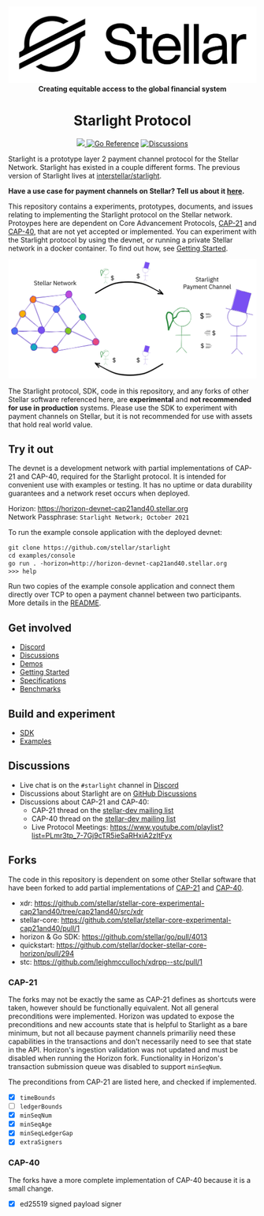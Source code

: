 <div align="center">
<a href="https://stellar.org"><img alt="Stellar" src="https://github.com/stellar/.github/raw/master/stellar-logo.png" width="558" /></a>
<br/>
<strong>Creating equitable access to the global financial system</strong>
<h1>Starlight Protocol</h1>
</div>
<p align="center">
<a href="https://github.com/stellar/starlight/actions/workflows/sdk.yml"><img src="https://github.com/stellar/starlight/actions/workflows/sdk.yml/badge.svg" />
<a href="https://pkg.go.dev/github.com/stellar/starlight/sdk"><img src="https://pkg.go.dev/badge/github.com/stellar/starlight/sdk.svg" alt="Go Reference"></a>
<a href="https://github.com/stellar/starlight/discussions"><img src="https://img.shields.io/github/discussions/stellar/starlight" alt="Discussions"></a>
</p>

Starlight is a prototype layer 2 payment channel protocol for the Stellar Network. Starlight has existed in a couple different forms. The previous version of Starlight lives at [interstellar/starlight](https://github.com/interstellar/starlight).
  
**Have a use case for payment channels on Stellar? Tell us about it [here](https://github.com/stellar/starlight/discussions/new?category=use-cases).**

This repository contains a experiments, prototypes, documents, and issues
relating to implementing the Starlight protocol on the Stellar network.
Protoypes here are dependent on Core Advancement Protocols, [CAP-21] and
[CAP-40], that are not yet accepted or implemented. You can experiment with the
Starlight protocol by using the devnet, or running a private Stellar network in
a docker container. To find out how, see [Getting
Started](Getting%20Started.md).

![Diagram of two people opening a payment channel, transacting off-network, and closing the payment channel.](README-diagram.png)

The Starlight protocol, SDK, code in this repository, and any forks of other Stellar software referenced here, are **experimental** and **not recommended for use in production** systems. Please use the SDK to experiment with payment channels on Stellar, but it is not recommended for use with assets that hold real world value.

## Try it out

The devnet is a development network with partial implementations of CAP-21 and
CAP-40, required for the Starlight protocol. It is intended for convenient use
with examples or testing. It has no uptime or data durability guarantees and a
network reset occurs when deployed.

Horizon: https://horizon-devnet-cap21and40.stellar.org  
Network Passphrase: `Starlight Network; October 2021`

To run the example console application with the deployed devnet:

```
git clone https://github.com/stellar/starlight
cd examples/console
go run . -horizon=http://horizon-devnet-cap21and40.stellar.org
>>> help
```

Run two copies of the example console application and connect them directly over
TCP to open a payment channel between two participants.
More details in the [README](https://github.com/stellar/starlight/tree/main/examples/console).

## Get involved

- [Discord](https://discord.gg/xGWRjyNzQh)
- [Discussions](https://github.com/stellar/starlight/discussions)
- [Demos](https://github.com/stellar/starlight/discussions/categories/demos)
- [Getting Started](Getting%20Started.md)
- [Specifications](specifications/)
- [Benchmarks](benchmarks/)

## Build and experiment

- [SDK](https://pkg.go.dev/github.com/stellar/starlight/sdk)
- [Examples](examples/)

## Discussions

- Live chat is on the `#starlight` channel in [Discord](https://discord.gg/xGWRjyNzQh)
- Discussions about Starlight are on [GitHub Discussions](https://github.com/stellar/starlight/discussions)
- Discussions about CAP-21 and CAP-40:
  - CAP-21 thread on the [stellar-dev mailing list](https://groups.google.com/g/stellar-dev/c/Wp7gNaJvt40)
  - CAP-40 thread on the [stellar-dev mailing list](https://groups.google.com/g/stellar-dev/c/Wp7gNaJvt40)
  - Live Protocol Meetings: https://www.youtube.com/playlist?list=PLmr3tp_7-7Gj9cTR5ieSaRHxiA2zItFyx

## Forks

The code in this repository is dependent on some other Stellar software that have been forked to add partial implementations of [CAP-21] and [CAP-40].

- xdr: https://github.com/stellar/stellar-core-experimental-cap21and40/tree/cap21and40/src/xdr
- stellar-core: https://github.com/stellar/stellar-core-experimental-cap21and40/pull/1
- horizon & Go SDK: https://github.com/stellar/go/pull/4013
- quickstart: https://github.com/stellar/docker-stellar-core-horizon/pull/294
- stc: https://github.com/leighmcculloch/xdrpp--stc/pull/1

### CAP-21

The forks may not be exactly the same as CAP-21 defines as shortcuts were taken, however should be functionally equivalent. Not all general preconditions were implemented. Horizon was updated to expose the preconditions and new accounts state that is helpful to Starlight as a bare minimum, but not all because payment channels primariliy need these capabilities in the transactions and don't necessarily need to see that state in the API. Horizon's ingestion validation was not updated and must be disabled when running the Horizon fork. Functionality in Horizon's transaction submission queue was disabled to support `minSeqNum`.

The preconditions from CAP-21 are listed here, and checked if implemented.

- [x] `timeBounds`
- [ ] `ledgerBounds`
- [x] `minSeqNum`
- [x] `minSeqAge`
- [x] `minSeqLedgerGap`
- [x] `extraSigners`

### CAP-40

The forks have a more complete implementation of CAP-40 because it is a small change.

- [x] ed25519 signed payload signer

[CAP-21]: https://stellar.org/protocol/cap-21
[CAP-40]: https://stellar.org/protocol/cap-40
